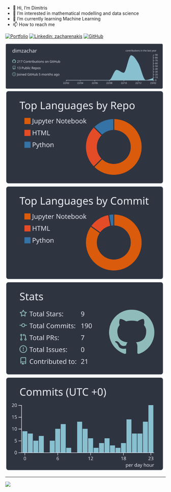 - 👋 Hi, I’m Dimitris
- 👀 I’m interested in mathematical modelling and data science
- 🌱 I’m currently learning Machine Learning
- 📫 How to reach me

[![Portfolio](https://img.shields.io/badge/Website-46a2f1.svg?&style=for-the-badge&logo=Google-Chrome&logoColor=white&link=https://zacharenakis.super.site/)](https://zacharenakis.super.site/)
[![Linkedin: zacharenakis](https://img.shields.io/badge/-Connect-blue?style=for-the-badge&logo=Linkedin&logoColor=white&link=https://www.linkedin.com/in/zacharenakis)](https://www.linkedin.com/in/zacharenakis)
[![GitHub](https://img.shields.io/github/followers/dimzachar?logo=GitHub&style=for-the-badge)](https://github.com/dimzachar)

[![](https://raw.githubusercontent.com/dimzachar/github-profile-summary-cards/master/profile-summary-card-output/nord_dark/0-profile-details.svg)](https://github.com/vn7n24fzkq/github-profile-summary-cards)
[![](https://raw.githubusercontent.com/dimzachar/github-profile-summary-cards/master/profile-summary-card-output/nord_dark/1-repos-per-language.svg)](https://github.com/vn7n24fzkq/github-profile-summary-cards) [![](https://raw.githubusercontent.com/dimzachar/github-profile-summary-cards/master/profile-summary-card-output/nord_dark/2-most-commit-language.svg)](https://github.com/vn7n24fzkq/github-profile-summary-cards)
[![](https://raw.githubusercontent.com/dimzachar/github-profile-summary-cards/master/profile-summary-card-output/nord_dark/3-stats.svg)](https://github.com/vn7n24fzkq/github-profile-summary-cards) [![](https://raw.githubusercontent.com/dimzachar/github-profile-summary-cards/master/profile-summary-card-output/nord_dark/4-productive-time.svg)](https://github.com/vn7n24fzkq/github-profile-summary-cards)

---
[![](https://visitcount.itsvg.in/api?id=dimzachar&label=Profile%20Views&color=10&icon=6&pretty=false)](https://visitcount.itsvg.in)

